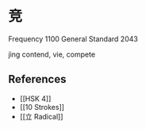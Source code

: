 # 竞
Frequency 1100
General Standard 2043

jìng
contend, vie, compete

## References
- [[HSK 4]]
- [[10 Strokes]]
- [[立 Radical]]